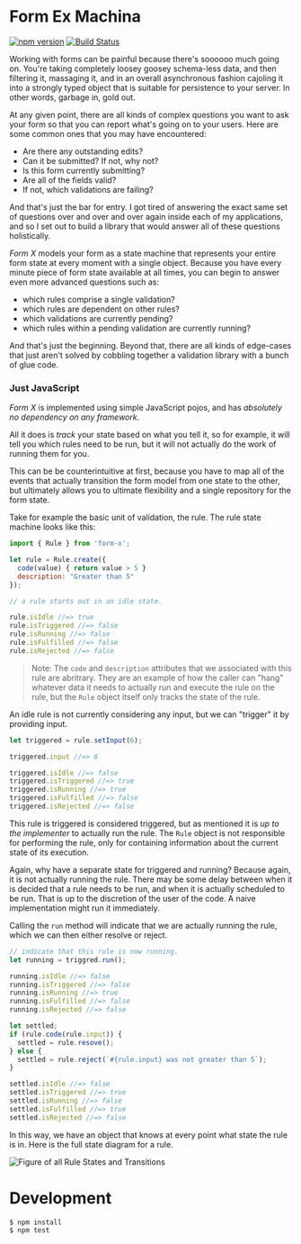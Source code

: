 # Form Ex Machina

[![npm version](https://badge.fury.io/js/i-form.svg)](https://badge.fury.io/js/i-form)
[![Build Status](https://travis-ci.org/cowboyd/i-form.js.svg?branch=master)](https://travis-ci.org/cowboyd/i-form.js)

Working with forms can be painful because there's soooooo much going
on. You're taking completely loosey goosey schema-less data, and then filtering
it, massaging it, and in an overall asynchronous fashion cajoling it
into a strongly typed object that is suitable for persistence to your
server. In other words, garbage in, gold out.

At any given point, there are all kinds of complex questions you want
to ask your form so that you can report what's going on to your
users. Here are some common ones that you may have encountered:

- Are there any outstanding edits?
- Can it be submitted? If not, why not?
- Is this form currently submitting?
- Are all of the fields valid?
- If not, which validations are failing?

And that's just the bar for entry. I got tired of answering the exact
same set of questions over and over and over again inside each of my
applications, and so I set out to build a library that would answer
all of these questions holistically.

_Form X_ models your form as a state machine that represents your
entire form state at every moment with a single object. Because you
have every minute piece of form state available at all times, you can
begin to answer even more advanced questions such as:

- which rules comprise a single validation?
- which rules are dependent on other rules?
- which validations are currently pending?
- which rules within a pending validation are currently running?

And that's just the beginning. Beyond that, there are all kinds of
edge-cases that just aren't solved by cobbling together a validation
library with a bunch of glue code.


### Just JavaScript

_Form X_ is implemented using simple JavaScript pojos, and has
_absolutely no dependency on any framework_.

All it does is _track_ your state based on what you tell it, so for
example, it will tell you which rules need to be run, but it will not
actually do the work of running them for you.

This can be be counterintuitive at first, because you have to map
all of the events that actually transition the form model from one
state to the other, but ultimately allows you to ultimate flexibility
and a single repository for the form state.

Take for example the basic unit of validation, the rule. The rule
state machine looks like this:



``` javascript
import { Rule } from 'form-x';

let rule = Rule.create({
  code(value) { return value > 5 }
  description: "Greater than 5"
});

// a rule starts out in an idle state.

rule.isIdle //=> true
rule.isTriggered //=> false
rule.isRunning //=> false
rule.isFulfilled //=> false
rule.isRejected //=> false
```

>Note: The `code` and `description` attributes that we associated with this
>rule are abritrary. They are an example of how the caller can "hang"
>whatever data it needs to actually run and execute the rule on the
>rule, but the `Rule` object itself only tracks the state of the rule.

An idle rule is not currently considering any input, but we can
"trigger" it by providing input.

``` javascript
let triggered = rule.setInput(6);

triggered.input //=> 6

triggered.isIdle //=> false
triggered.isTriggered //=> true
triggered.isRunning //=> true
triggered.isFulfilled //=> false
triggered.isRejected //=> false
```

This rule is triggered is considered triggered, but as mentioned it is
_up to the implementer_ to actually run the rule. The `Rule` object is
not responsible for performing the rule, only for containing
information about the current state of its execution.

Again, why have a separate state for triggered and running?
Because again, it is not actually running the rule. There may be some
delay between when it is decided that a rule needs to be run, and when
it is actually scheduled to be run. That is up to the discretion of
the user of the code. A naive implementation might run it immediately.

Calling the `run` method will indicate that we are actually running
the rule, which we can then either resolve or reject.

``` javascript
// indicate that this rule is now running.
let running = triggred.run();

running.isIdle //=> false
running.isTriggered //=> false
running.isRunning //=> true
running.isFulfilled //=> false
running.isRejected //=> false

let settled;
if (rule.code(rule.input)) {
  settled = rule.resove();
} else {
  settled = rule.reject(`#{rule.input} was not greater than 5`);
}

settled.isIdle //=> false
settled.isTriggered //=> true
settled.isRunning //=> false
settled.isFulfilled //=> true
settled.isRejected //=> false

```

In this way, we have an object that knows at every point what state
the rule is in. Here is the full state diagram for a rule.

![Figure of all Rule States and Transitions](https://cdn.rawgit.com/cowboyd/i-form.js/master/docs/rule-fsm.svg "The Rule State Machine")


# Development

```
$ npm install
$ npm test
```
